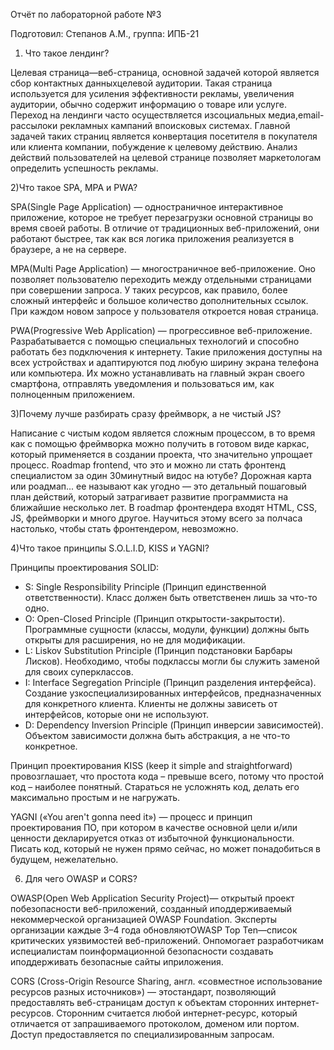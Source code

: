 Отчёт по лабораторной работе №3

Подготовил: Степанов А.М., группа: ИПБ-21

1) Что такое лендинг?

Целевая страница—веб-страница, основной задачей которой является сбор 
контактных данныхцелевой аудитории. Такая страница используется для 
усиления эффективности рекламы, увеличения аудитории, обычно содержит 
информацию о товаре или услуге. Переход на лендинги часто 
осуществляется изсоциальных медиа,email-рассылоки рекламных кампаний 
впоисковых системах. Главной задачей таких страниц является конвертация 
посетителя в покупателя или клиента компании, побуждение к целевому 
действию. Анализ действий пользователей на целевой странице позволяет 
маркетологам определить успешность рекламы.

2)Что такое SPA, MPA и PWA?

SPA(Single Page Application) — одностраничное интерактивное приложение, 
которое не требует перезагрузки основной страницы во время своей работы. 
В отличие от традиционных веб-приложений, они работают быстрее, так как 
вся логика приложения реализуется в браузере, а не на сервере.

MPA(Multi Page Application) — многостраничное веб-приложение. Оно 
позволяет пользователю переходить между отдельными страницами при 
совершении запроса. У таких ресурсов, как правило, более сложный 
интерфейс и большое количество дополнительных ссылок. При каждом 
новом запросе у пользователя откроется новая страница.

PWA(Progressive Web Application) — прогрессивное веб-приложение. 
Разрабатывается с помощью специальных технологий и способно работать 
без подключения к интернету. Такие приложения доступны на всех 
устройствах и адаптируются под любую ширину экрана телефона или 
компьютера. Их можно устанавливать на главный экран своего смартфона, 
отправлять уведомления и пользоваться им, как полноценным приложением.

3)Почему лучше разбирать сразу фреймворк, а не чистый JS?

Написание с чистым кодом является сложным процессом, в то время как с 
помощью фреймворка можно получить в готовом виде каркас, который 
применяется в создании проекта, что значительно упрощает процесс.
Roadmap frontend, что это и можно ли стать фронтенд специалистом за 
один 30минутный видос на ютубе?
Дорожная карта или роадмап... ее называют как угодно — это детальный 
пошаговый план действий, который затрагивает развитие программиста на 
ближайшие несколько лет.
В roadmap фронтендера входят HTML, CSS, JS, фреймворки и много другое. 
Научиться этому всего за полчаса настолько, чтобы стать фронтендером, 
невозможно.

4)Что такое принципы S.O.L.I.D, KISS и YAGNI?

Принципы проектирования SOLID:
- S: Single Responsibility Principle (Принцип единственной 
ответственности). Класс должен быть ответственен лишь за что-то одно.
- O: Open-Closed Principle (Принцип открытости-закрытости). 
Программные сущности (классы, модули, функции) должны быть открыты 
для расширения, но не для модификации.
- L: Liskov Substitution Principle (Принцип подстановки Барбары Лисков). 
Необходимо, чтобы подклассы могли бы служить заменой для своих 
суперклассов.
- I: Interface Segregation Principle (Принцип разделения интерфейса). 
Создание узкоспециализированных интерфейсов, предназначенных для 
конкретного клиента. Клиенты не должны зависеть от интерфейсов, которые 
они не используют.
- D: Dependency Inversion Principle (Принцип инверсии зависимостей). 
Объектом зависимости должна быть абстракция, а не что-то конкретное.

Принцип проектирования KISS (keep it simple and straightforward) 
провозглашает, что простота кода – превыше всего, потому что простой код – 
наиболее понятный. Стараться не усложнять код, делать его максимально 
простым и не нагружать.

YAGNI («You aren't gonna need it») — процесс и принцип проектирования 
ПО, при котором в качестве основной цели и/или ценности декларируется 
отказ от избыточной функциональности. Писать код, который не нужен 
прямо сейчас, но может понадобиться в будущем, нежелательно.

6) Для чего OWASP и CORS?

OWASP(Open Web Application Security Project)— открытый проект 
побезопасности веб-приложений, созданный иподдерживаемый 
некоммерческой организацией OWASP Foundation. Эксперты организации 
каждые 3–4 года обновляютOWASP Top Ten—список критических 
уязвимостей веб-приложений. Онпомогает разработчикам испециалистам 
поинформационной безопасности создавать иподдерживать безопасные 
сайты иприложения.

CORS (Cross-Origin Resource Sharing, англ. «совместное использование 
ресурсов разных источников») — этостандарт, позволяющий 
предоставлять веб-страницам доступ к объектам сторонних интернет-
ресурсов. Сторонним считается любой интернет-ресурс, который отличается 
от запрашиваемого протоколом, доменом или портом. Доступ 
предоставляется по специализированным запросам.